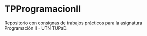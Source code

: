 # TPProgramacionII
Repositorio con consignas de trabajos prácticos para la asignatura Programación II - UTN TUPaD.
